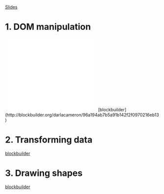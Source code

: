 [Slides](https://docs.google.com/presentation/d/1WBGe8DRXXmv_vkGlqtP0IhZU9MyLbdW_bRpepB_Lo1I/pub?start=false&loop=false&delayms=3000&slide=id.g1b1c2bd0b3_1_346)

# 1. DOM manipulation
<iframe sandbox="allow-popups allow-scripts allow-forms allow-same-origin" src="/darlacameron/raw/96a194ab7b5a91b142f2f0970216eb13/6db12147194273ec518d330fbec17969f3595a7e/" marginwidth="0" marginheight="0" style="height:240px;border:none;" scrolling="no"></iframe>
[blockbuilder](http://blockbuilder.org/darlacameron/96a194ab7b5a91b142f2f0970216eb13)

# 2. Transforming data
[blockbuilder](http://blockbuilder.org/darlacameron/e62bccc910c43f73395548dd9feea9e7)

# 3. Drawing shapes
[blockbuilder](http://blockbuilder.org/darlacameron/ffe87041d500a74cf11459ae11f74351)
